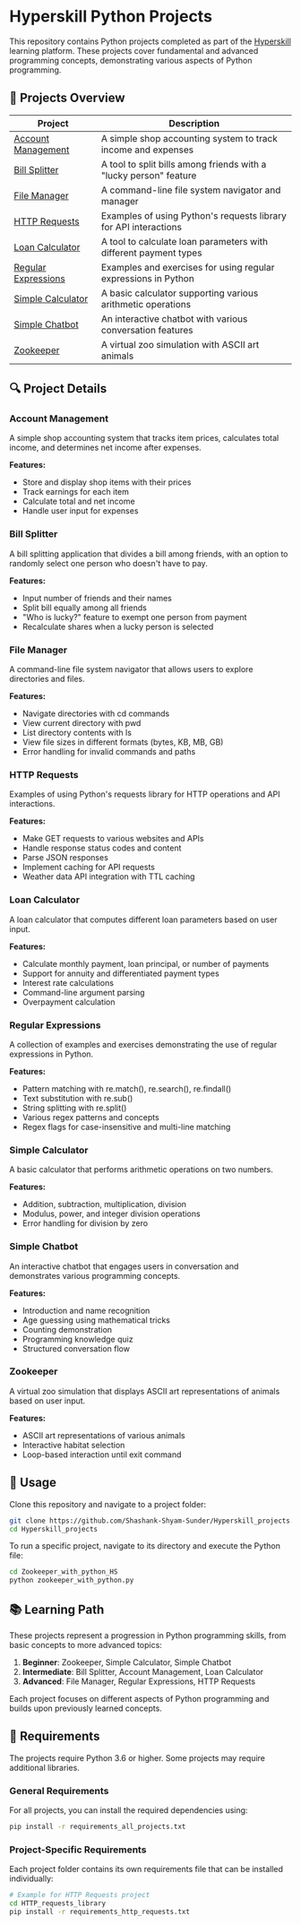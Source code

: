 # Hyperskill Python Projects

This repository contains Python projects completed as part of the [Hyperskill](https://hyperskill.org/) learning platform. These projects cover fundamental and advanced programming concepts, demonstrating various aspects of Python programming.

## 📂 Projects Overview

| Project | Description |
|---------|-------------|
| [Account Management](#account-management) | A simple shop accounting system to track income and expenses |
| [Bill Splitter](#bill-splitter) | A tool to split bills among friends with a "lucky person" feature |
| [File Manager](#file-manager) | A command-line file system navigator and manager |
| [HTTP Requests](#http-requests) | Examples of using Python's requests library for API interactions |
| [Loan Calculator](#loan-calculator) | A tool to calculate loan parameters with different payment types |
| [Regular Expressions](#regular-expressions) | Examples and exercises for using regular expressions in Python |
| [Simple Calculator](#simple-calculator) | A basic calculator supporting various arithmetic operations |
| [Simple Chatbot](#simple-chatbot) | An interactive chatbot with various conversation features |
| [Zookeeper](#zookeeper) | A virtual zoo simulation with ASCII art animals |

## 🔍 Project Details

### Account Management
A simple shop accounting system that tracks item prices, calculates total income, and determines net income after expenses.

**Features:**
- Store and display shop items with their prices
- Track earnings for each item
- Calculate total and net income
- Handle user input for expenses

### Bill Splitter
A bill splitting application that divides a bill among friends, with an option to randomly select one person who doesn't have to pay.

**Features:**
- Input number of friends and their names
- Split bill equally among all friends
- "Who is lucky?" feature to exempt one person from payment
- Recalculate shares when a lucky person is selected

### File Manager
A command-line file system navigator that allows users to explore directories and files.

**Features:**
- Navigate directories with cd commands
- View current directory with pwd
- List directory contents with ls
- View file sizes in different formats (bytes, KB, MB, GB)
- Error handling for invalid commands and paths

### HTTP Requests
Examples of using Python's requests library for HTTP operations and API interactions.

**Features:**
- Make GET requests to various websites and APIs
- Handle response status codes and content
- Parse JSON responses
- Implement caching for API requests
- Weather data API integration with TTL caching

### Loan Calculator
A loan calculator that computes different loan parameters based on user input.

**Features:**
- Calculate monthly payment, loan principal, or number of payments
- Support for annuity and differentiated payment types
- Interest rate calculations
- Command-line argument parsing
- Overpayment calculation

### Regular Expressions
A collection of examples and exercises demonstrating the use of regular expressions in Python.

**Features:**
- Pattern matching with re.match(), re.search(), re.findall()
- Text substitution with re.sub()
- String splitting with re.split()
- Various regex patterns and concepts
- Regex flags for case-insensitive and multi-line matching

### Simple Calculator
A basic calculator that performs arithmetic operations on two numbers.

**Features:**
- Addition, subtraction, multiplication, division
- Modulus, power, and integer division operations
- Error handling for division by zero

### Simple Chatbot
An interactive chatbot that engages users in conversation and demonstrates various programming concepts.

**Features:**
- Introduction and name recognition
- Age guessing using mathematical tricks
- Counting demonstration
- Programming knowledge quiz
- Structured conversation flow

### Zookeeper
A virtual zoo simulation that displays ASCII art representations of animals based on user input.

**Features:**
- ASCII art representations of various animals
- Interactive habitat selection
- Loop-based interaction until exit command

## 🚀 Usage
Clone this repository and navigate to a project folder:
```bash
git clone https://github.com/Shashank-Shyam-Sunder/Hyperskill_projects.git
cd Hyperskill_projects
```

To run a specific project, navigate to its directory and execute the Python file:
```bash
cd Zookeeper_with_python_HS
python zookeeper_with_python.py
```

## 📚 Learning Path
These projects represent a progression in Python programming skills, from basic concepts to more advanced topics:

1. **Beginner**: Zookeeper, Simple Calculator, Simple Chatbot
2. **Intermediate**: Bill Splitter, Account Management, Loan Calculator
3. **Advanced**: File Manager, Regular Expressions, HTTP Requests

Each project focuses on different aspects of Python programming and builds upon previously learned concepts.

## 📝 Requirements
The projects require Python 3.6 or higher. Some projects may require additional libraries.

### General Requirements
For all projects, you can install the required dependencies using:
```bash
pip install -r requirements_all_projects.txt
```

### Project-Specific Requirements
Each project folder contains its own requirements file that can be installed individually:
```bash
# Example for HTTP Requests project
cd HTTP_requests_library
pip install -r requirements_http_requests.txt
```
